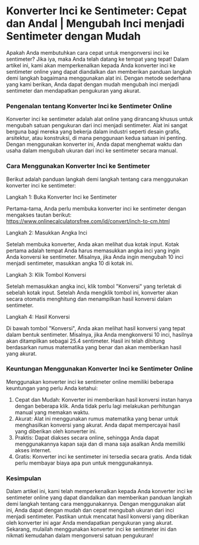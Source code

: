 Konverter Inci ke Sentimeter: Cepat dan Andal | Mengubah Inci menjadi Sentimeter dengan Mudah
=============================================================================================

Apakah Anda membutuhkan cara cepat untuk mengonversi inci ke sentimeter? Jika iya, maka Anda telah datang ke tempat yang tepat! Dalam artikel ini, kami akan memperkenalkan kepada Anda konverter inci ke sentimeter online yang dapat diandalkan dan memberikan panduan langkah demi langkah bagaimana menggunakan alat ini. Dengan metode sederhana yang kami berikan, Anda dapat dengan mudah mengubah inci menjadi sentimeter dan mendapatkan pengukuran yang akurat.

###  Pengenalan tentang Konverter Inci ke Sentimeter Online 

Konverter inci ke sentimeter adalah alat online yang dirancang khusus untuk mengubah satuan pengukuran dari inci menjadi sentimeter. Alat ini sangat berguna bagi mereka yang bekerja dalam industri seperti desain grafis, arsitektur, atau konstruksi, di mana penggunaan kedua satuan ini penting. Dengan menggunakan konverter ini, Anda dapat menghemat waktu dan usaha dalam mengubah ukuran dari inci ke sentimeter secara manual.

###  Cara Menggunakan Konverter Inci ke Sentimeter 

Berikut adalah panduan langkah demi langkah tentang cara menggunakan konverter inci ke sentimeter:

Langkah 1: Buka Konverter Inci ke Sentimeter

Pertama-tama, Anda perlu membuka konverter inci ke sentimeter dengan mengakses tautan berikut: <https://www.onlinecalculatorsfree.com/id/convert/inch-to-cm.html>

Langkah 2: Masukkan Angka Inci

Setelah membuka konverter, Anda akan melihat dua kotak input. Kotak pertama adalah tempat Anda harus memasukkan angka inci yang ingin Anda konversi ke sentimeter. Misalnya, jika Anda ingin mengubah 10 inci menjadi sentimeter, masukkan angka 10 di kotak ini.

Langkah 3: Klik Tombol Konversi

Setelah memasukkan angka inci, klik tombol "Konversi" yang terletak di sebelah kotak input. Setelah Anda mengklik tombol ini, konverter akan secara otomatis menghitung dan menampilkan hasil konversi dalam sentimeter.

Langkah 4: Hasil Konversi

Di bawah tombol "Konversi", Anda akan melihat hasil konversi yang tepat dalam bentuk sentimeter. Misalnya, jika Anda mengkonversi 10 inci, hasilnya akan ditampilkan sebagai 25.4 sentimeter. Hasil ini telah dihitung berdasarkan rumus matematika yang benar dan akan memberikan hasil yang akurat.

###  Keuntungan Menggunakan Konverter Inci ke Sentimeter Online 

Menggunakan konverter inci ke sentimeter online memiliki beberapa keuntungan yang perlu Anda ketahui:

1. Cepat dan Mudah: Konverter ini memberikan hasil konversi instan hanya dengan beberapa klik. Anda tidak perlu lagi melakukan perhitungan manual yang memakan waktu.
2. Akurat: Alat ini menggunakan rumus matematika yang benar untuk menghasilkan konversi yang akurat. Anda dapat mempercayai hasil yang diberikan oleh konverter ini.
3. Praktis: Dapat diakses secara online, sehingga Anda dapat menggunakannya kapan saja dan di mana saja asalkan Anda memiliki akses internet.
4. Gratis: Konverter inci ke sentimeter ini tersedia secara gratis. Anda tidak perlu membayar biaya apa pun untuk menggunakannya.

###  Kesimpulan 

Dalam artikel ini, kami telah memperkenalkan kepada Anda konverter inci ke sentimeter online yang dapat diandalkan dan memberikan panduan langkah demi langkah tentang cara menggunakannya. Dengan menggunakan alat ini, Anda dapat dengan mudah dan cepat mengubah ukuran dari inci menjadi sentimeter. Pastikan untuk mencatat hasil konversi yang diberikan oleh konverter ini agar Anda mendapatkan pengukuran yang akurat. Sekarang, mulailah menggunakan konverter inci ke sentimeter ini dan nikmati kemudahan dalam mengonversi satuan pengukuran!